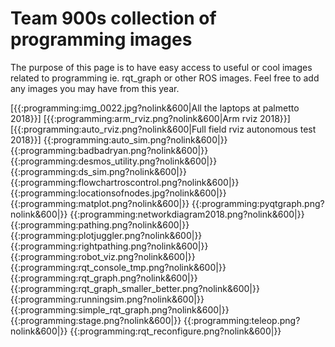 #  Team 900s collection of programming images # 
The purpose of this page is to have easy access to useful or cool images related to programming ie. rqt_graph or other ROS images. Feel free to add any images you may have from this year.

[{{:programming:img_0022.jpg?nolink&600|All the laptops at palmetto 2018}}]
[{{:programming:arm_rviz.png?nolink&600|Arm rviz 2018}}]
[{{:programming:auto_rviz.png?nolink&600|Full field rviz autonomous test 2018}}]
{{:programming:auto_sim.png?nolink&600|}}
{{:programming:badbadryan.png?nolink&600|}}
{{:programming:desmos_utility.png?nolink&600|}}
{{:programming:ds_sim.png?nolink&600|}}
{{:programming:flowchartroscontrol.png?nolink&600|}}
{{:programming:locationsofnodes.jpg?nolink&600|}}
{{:programming:matplot.png?nolink&600|}}
{{:programming:pyqtgraph.png?nolink&600|}}
{{:programming:networkdiagram2018.png?nolink&600|}}
{{:programming:pathing.png?nolink&600|}}
{{:programming:plotjuggler.png?nolink&600|}}
{{:programming:rightpathing.png?nolink&600|}}
{{:programming:robot_viz.png?nolink&600|}}
{{:programming:rqt_console_tmp.png?nolink&600|}}
{{:programming:rqt_graph.png?nolink&600|}}
{{:programming:rqt_graph_smaller_better.png?nolink&600|}}
{{:programming:runningsim.png?nolink&600|}}
{{:programming:simple_rqt_graph.png?nolink&600|}}
{{:programming:stage.png?nolink&600|}}
{{:programming:teleop.png?nolink&600|}}
{{:programming:rqt_reconfigure.png?nolink&600|}}